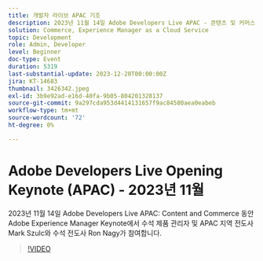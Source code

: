 ```yaml
---
title: 개발자 라이브 APAC 기조
description: 2023년 11월 14일 Adobe Developers Live APAC - 콘텐츠 및 커머스 동안 Adobe Experience Manager Keynote에서 수석 제품 관리자 및 APAC 지역 전도사 Mark Szulc와 수석 전도사 Ron Nagy가 함께합니다.
solution: Commerce, Experience Manager as a Cloud Service
topic: Development
role: Admin, Developer
level: Beginner
doc-type: Event
duration: 5319
last-substantial-update: 2023-12-20T00:00:00Z
jira: KT-14683
thumbnail: 3426342.jpeg
exl-id: 3b9e92ad-e16d-40fa-9b05-804201328137
source-git-commit: 9a297cda953d4414131657f9ac84580aea0eabeb
workflow-type: tm+mt
source-wordcount: '72'
ht-degree: 0%

---
```


# Adobe Developers Live Opening Keynote (APAC) - 2023년 11월

2023년 11월 14일 Adobe Developers Live APAC: Content and Commerce 동안 Adobe Experience Manager Keynote에서 수석 제품 관리자 및 APAC 지역 전도사 Mark Szulc와 수석 전도사 Ron Nagy가 참여합니다.

>[!VIDEO](https://video.tv.adobe.com/v/3426342/?learn=on)
